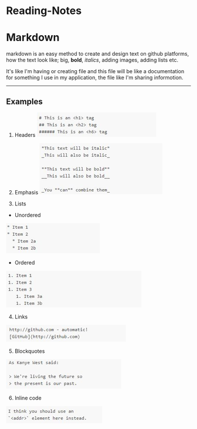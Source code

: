# Reading-Notes 
# Markdown
markdown is an easy method to create and design text on github platforms, how the text look like; big, **bold**, *italics*, adding images, adding lists etc.


It's like I'm having or creating file and this file will be like a documentation for something I use in my application, the file like I'm sharing informotion.
***
## Examples

1. Headers
![headers](headers.jpg)
2. Emphasis
![emphasis](emph.jpg)

3. Lists
 * Unordered 

 ![un](un.jpg)

 * Ordered

 ![or](or.jpg)

 4. Links

 ![links](links.jpg)

5. Blockquotes
 
 ![block](block.jpg)

 6. Inline code

 ![inline](inline.jpg)









